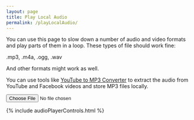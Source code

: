 ```yaml
---
layout: page
title: Play Local Audio
permalink: /playLocalAudio/
---
```

You can use this page to slow down a number of audio and video formats and play parts of them in a loop. These types of file should work fine:

<div class="showTextInfo">
.mp3, .m4a, .ogg, .wav
</div>

And other formats might work as well.

You can use tools like <a href="https://www.mediahuman.com/youtube-to-mp3-converter/">YouTube to MP3 Converter</a> to extract the audio from YouTube and Facebook videos and store MP3 files locally.

<input type="file" id="files" class='filterButton' name="files[]"  accept="audio/x-m4a, audio/mpeg, audio/ogg, audio/wav"/>

<output id="fileInfo"></output>

{% include audioPlayerControls.html %}

<script>
// Check for the various File API support.
if (window.File && window.FileReader && window.FileList && window.Blob) {
    document.getElementById('files').addEventListener('change', handleAudioFileSelect, false);
} else {
    alert('The File APIs are not fully supported in this browser.');
}

function handleAudioFileSelect(evt) {
    evt.stopPropagation();
    evt.preventDefault();

    let files = evt.target.files; // FileList object.
    let fileInfo = document.getElementById('fileInfo');
    let pageMP3player = document.getElementById('pageMP3player');

    // files is a FileList of File objects. List some properties.
    for (let i = 0, f; f = files[i]; i++) {
        if (f.type.indexOf('audio') == 0) {
            fileInfo.innerHTML = '<h2>' + f.name + '<h2>';
            pageMP3player.innerHTML = '';
        } else {
            fileInfo.innerHTML = f.name + ' - unsupported file type';
            pageMP3player.innerHTML = '';
            continue;
        }       
        let reader = new FileReader();
        reader.onload = function(e) {
            // last parameter is null as we've no preset loop info in a window.store structure
            audioPlayer.displayMP3player(pageMP3player, '1', this.result, null);
        };
        reader.readAsDataURL(f);
    }
}
</script>
